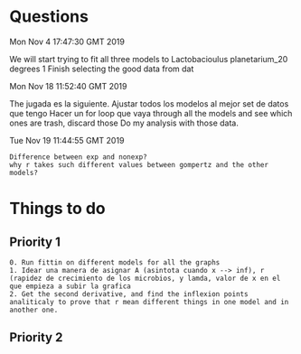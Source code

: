 
# Questions

Mon Nov  4 17:47:30 GMT 2019

We will start trying to fit all three models to Lactobacioulus planetarium_20 degrees 
1
	Finish selecting the good data from dat


Mon Nov 18 11:52:40 GMT 2019

The jugada es la siguiente. 
Ajustar todos los modelos al mejor set de datos que tengo
Hacer un for loop que vaya through all the models and see which ones are trash, 
discard those
Do my analysis with those data. 


Tue Nov 19 11:44:55 GMT 2019

	Difference between exp and nonexp?
	why r takes such different values between gompertz and the other models?

# Things to do 

## Priority 1
	0. Run fittin on different models for all the graphs
	1. Idear una manera de asignar A (asintota cuando x --> inf), r (rapidez de crecimiento de los microbios, y lamda, valor de x en el que empieza a subir la grafica
	2. Get the second derivative, and find the inflexion points analiticaly to prove that r mean different things in one model and in another one. 

## Priority 2

